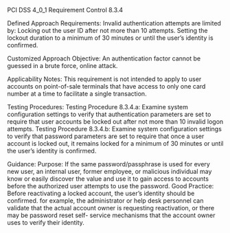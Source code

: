 PCI DSS 4_0_1 Requirement Control 8.3.4

Defined Approach Requirements:
Invalid authentication attempts are limited by: Locking out the user ID after not more than 10 attempts. Setting the lockout duration to a minimum of 30 minutes or until the user’s identity is confirmed.

Customized Approach Objective:
An authentication factor cannot be guessed in a brute force, online attack.

Applicability Notes:
This requirement is not intended to apply to user accounts on point-of-sale terminals that have access to only one card number at a time to facilitate a single transaction.

Testing Procedures:
Testing Procedure 8.3.4.a: Examine system configuration settings to verify that authentication parameters are set to require that user accounts be locked out after not more than 10 invalid logon attempts.
Testing Procedure 8.3.4.b: Examine system configuration settings to verify that password parameters are set to require that once a user account is locked out, it remains locked for a minimum of 30 minutes or until the user’s identity is confirmed.

Guidance:
Purpose: If the same password/passphrase is used for every new user, an internal user, former employee, or malicious individual may know or easily discover the value and use it to gain access to accounts before the authorized user attempts to use the password. Good Practice: Before reactivating a locked account, the user’s identity should be confirmed. for example, the administrator or help desk personnel can validate that the actual account owner is requesting reactivation, or there may be password reset self- service mechanisms that the account owner uses to verify their identity.